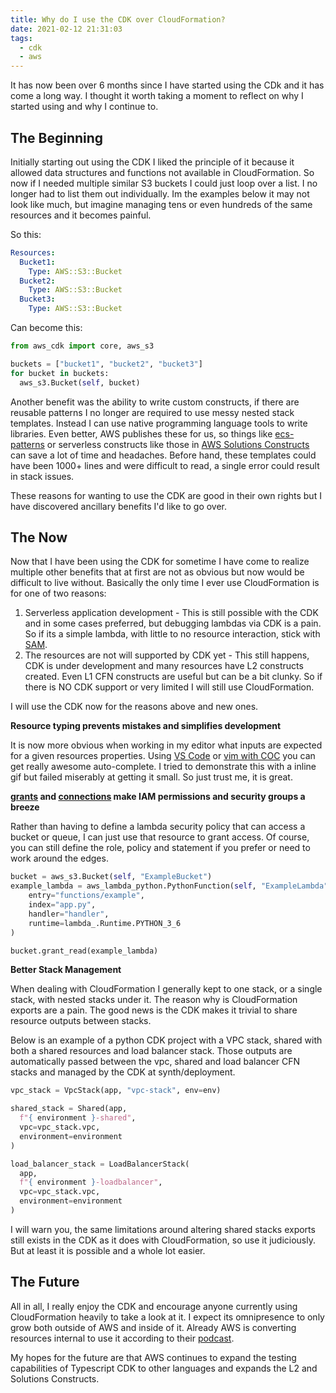 ```yaml
---
title: Why do I use the CDK over CloudFormation?
date: 2021-02-12 21:31:03
tags:
  - cdk
  - aws
---
```


It has now been over 6 months since I have started using the CDk and it has come a long way. I thought it worth taking a moment to reflect on why I started using and why I continue to.

## The Beginning

Initially starting out using the CDK I liked the principle of it because it allowed data structures and functions not available in CloudFormation. So now if I needed multiple similar S3 buckets I could just loop over a list. I no longer had to list them out individually. Im the examples below it may not look like much, but imagine managing tens or even hundreds of the same resources and it becomes painful.

So this:

```yaml
Resources:
  Bucket1:
    Type: AWS::S3::Bucket
  Bucket2:
    Type: AWS::S3::Bucket
  Bucket3:
    Type: AWS::S3::Bucket
```

Can become this:

```python
from aws_cdk import core, aws_s3

buckets = ["bucket1", "bucket2", "bucket3"]
for bucket in buckets:
  aws_s3.Bucket(self, bucket)
```

Another benefit was the ability to write custom constructs, if there are reusable patterns I no longer are required to use messy nested stack templates. Instead I can use native programming language tools to write libraries. Even better, AWS publishes these for us, so things like [ecs-patterns](https://docs.aws.amazon.com/cdk/api/latest/docs/aws-ecs-patterns-readme.html) or serverless constructs like those in [AWS Solutions Constructs](https://docs.aws.amazon.com/solutions/latest/constructs/welcome.html) can save a lot of time and headaches. Before hand, these templates could have been 1000+ lines and were difficult to read, a single error could result in stack issues.

These reasons for wanting to use the CDK are good in their own rights but I have discovered ancillary benefits I'd like to go over.

## The Now

Now that I have been using the CDK for sometime I have come to realize multiple other benefits that at first are not as obvious but now would be difficult to live without. Basically the only time I ever use CloudFormation is for one of two reasons:

1. Serverless application development - This is still possible with the CDK and in some cases preferred, but debugging lambdas via CDK is a pain. So if its a simple lambda, with little to no resource interaction, stick with [SAM](https://aws.amazon.com/serverless/sam/).
1. The resources are not will supported by CDK yet - This still happens, CDK is under development and many resources have L2 constructs created. Even L1 CFN constructs are useful but can be a bit clunky. So if there is NO CDK support or very limited I will still use CloudFormation.

I will use the CDK now for the reasons above and new ones.

**Resource typing prevents mistakes and simplifies development**

It is now more obvious when working in my editor what inputs are expected for a given resources properties. Using [VS Code](https://code.visualstudio.com/) or [vim with COC](https://github.com/neoclide/coc.nvim) you can get really awesome auto-complete. I tried to demonstrate this with a inline gif but failed miserably at getting it small. So just trust me, it is great.

**[grants](https://docs.aws.amazon.com/cdk/latest/guide/permissions.html#permissions_grants) and [connections](https://docs.aws.amazon.com/cdk/api/latest/docs/@aws-cdk_aws-ec2.Connections.html) make IAM permissions and security groups a breeze**

Rather than having to define a lambda security policy that can access a bucket or queue, I can just use that resource to grant access. Of course, you can still define the role, policy and statement if you prefer or need to work around the edges.

```python
bucket = aws_s3.Bucket(self, "ExampleBucket")
example_lambda = aws_lambda_python.PythonFunction(self, "ExampleLambda",
    entry="functions/example",
    index="app.py",
    handler="handler",
    runtime=lambda_.Runtime.PYTHON_3_6
)

bucket.grant_read(example_lambda)
```

**Better Stack Management**

When dealing with CloudFormation I generally kept to one stack, or a single stack, with nested stacks under it. The reason why is CloudFormation exports are a pain. The good news is the CDK makes it trivial to share resource outputs between stacks.

Below is an example of a python CDK project with a VPC stack, shared with both a shared resources and load balancer stack. Those outputs are automatically passed between the vpc, shared and load balancer CFN stacks and managed by the CDK at synth/deployment.

```python
vpc_stack = VpcStack(app, "vpc-stack", env=env)

shared_stack = Shared(app,
  f"{ environment }-shared",
  vpc=vpc_stack.vpc,
  environment=environment
)

load_balancer_stack = LoadBalancerStack(
  app,
  f"{ environment }-loadbalancer",
  vpc=vpc_stack.vpc,
  environment=environment
)
```

I will warn you, the same limitations around altering shared stacks exports still exists in the CDK as it does with CloudFormation, so use it judiciously. But at least it is possible and a whole lot easier.

## The Future

All in all, I really enjoy the CDK and encourage anyone currently using CloudFormation heavily to take a look at it. I expect its omnipresence to only grow both outside of AWS and inside of it. Already AWS is converting resources internal to use it according to their [podcast](https://aws.amazon.com/podcasts/423-aws-solutions-constructs).

My hopes for the future are that AWS continues to expand the testing capabilities of Typescript CDK to other languages and expands the L2 and Solutions Constructs.
